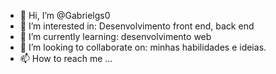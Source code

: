 - 👋 Hi, I’m @Gabrielgs0
- 👀 I’m interested in: Desenvolvimento front end, back end
- 🌱 I’m currently learning: desenvolvimento web
- 💞️ I’m looking to collaborate on: minhas habilidades e ideias.
- 📫 How to reach me ...

<!---
Gabrielgs0/Gabrielgs0 is a ✨ special ✨ repository because its `README.md` (this file) appears on your GitHub profile.
You can click the Preview link to take a look at your changes.
--->
